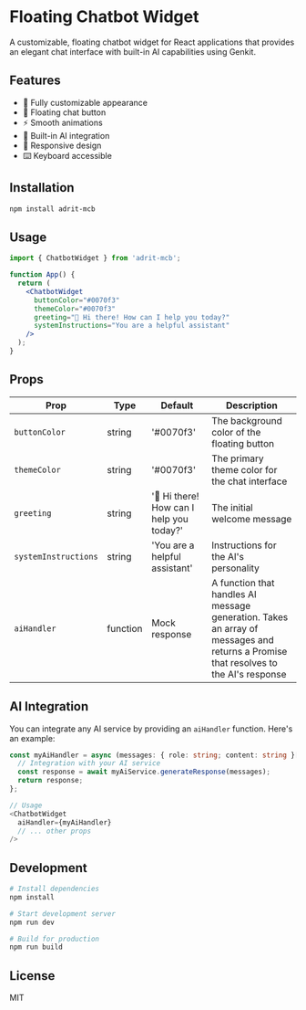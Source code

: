 # Floating Chatbot Widget

A customizable, floating chatbot widget for React applications that provides an elegant chat interface with built-in AI capabilities using Genkit.

## Features

- 🎨 Fully customizable appearance
- 💬 Floating chat button
- ⚡ Smooth animations
- 🤖 Built-in AI integration
- 📱 Responsive design
- ⌨️ Keyboard accessible

## Installation

```bash
npm install adrit-mcb
```

## Usage

```jsx
import { ChatbotWidget } from 'adrit-mcb';

function App() {
  return (
    <ChatbotWidget
      buttonColor="#0070f3"
      themeColor="#0070f3"
      greeting="👋 Hi there! How can I help you today?"
      systemInstructions="You are a helpful assistant"
    />
  );
}
```

## Props

| Prop | Type | Default | Description |
|------|------|---------|-------------|
| `buttonColor` | string | '#0070f3' | The background color of the floating button |
| `themeColor` | string | '#0070f3' | The primary theme color for the chat interface |
| `greeting` | string | '👋 Hi there! How can I help you today?' | The initial welcome message |
| `systemInstructions` | string | 'You are a helpful assistant' | Instructions for the AI's personality |
| `aiHandler` | function | Mock response | A function that handles AI message generation. Takes an array of messages and returns a Promise that resolves to the AI's response |

## AI Integration

You can integrate any AI service by providing an `aiHandler` function. Here's an example:

```typescript
const myAiHandler = async (messages: { role: string; content: string }[]) => {
  // Integration with your AI service
  const response = await myAiService.generateResponse(messages);
  return response;
};

// Usage
<ChatbotWidget
  aiHandler={myAiHandler}
  // ... other props
/>
```

## Development

```bash
# Install dependencies
npm install

# Start development server
npm run dev

# Build for production
npm run build
```

## License

MIT
